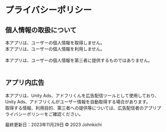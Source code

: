 # プライバシーポリシー

## 個人情報の取扱について
本アプリは、ユーザーの個人情報を取得しません。
<br>
本アプリは、ユーザーの個人情報を利用しません。  
<br>
本ア​​プリは、ユーザーの個人情報を第三者に提供するものではありません。  
<br>

## アプリ内広告
本アプリは、Unity Ads、アドフリくんを広告配信ツールとして使用しており、Unity Ads、アドフリくんがユーザー情報を自動取得する場合があります。 
<br> 
取得する情報、利用目的、第三者への提供等については、広告配信者のアプリプライバシーポリシーをご確認ください。

最終更新日：2023年11月29日
© 2023 Johnkichi

